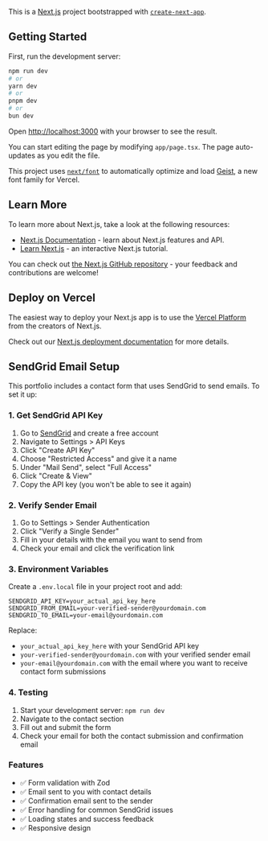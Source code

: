 This is a [Next.js](https://nextjs.org) project bootstrapped with [`create-next-app`](https://nextjs.org/docs/app/api-reference/cli/create-next-app).

## Getting Started

First, run the development server:

```bash
npm run dev
# or
yarn dev
# or
pnpm dev
# or
bun dev
```

Open [http://localhost:3000](http://localhost:3000) with your browser to see the result.

You can start editing the page by modifying `app/page.tsx`. The page auto-updates as you edit the file.

This project uses [`next/font`](https://nextjs.org/docs/app/building-your-application/optimizing/fonts) to automatically optimize and load [Geist](https://vercel.com/font), a new font family for Vercel.

## Learn More

To learn more about Next.js, take a look at the following resources:

- [Next.js Documentation](https://nextjs.org/docs) - learn about Next.js features and API.
- [Learn Next.js](https://nextjs.org/learn) - an interactive Next.js tutorial.

You can check out [the Next.js GitHub repository](https://github.com/vercel/next.js) - your feedback and contributions are welcome!

## Deploy on Vercel

The easiest way to deploy your Next.js app is to use the [Vercel Platform](https://vercel.com/new?utm_medium=default-template&filter=next.js&utm_source=create-next-app&utm_campaign=create-next-app-readme) from the creators of Next.js.

Check out our [Next.js deployment documentation](https://nextjs.org/docs/app/building-your-application/deploying) for more details.

## SendGrid Email Setup

This portfolio includes a contact form that uses SendGrid to send emails. To set it up:

### 1. Get SendGrid API Key

1. Go to [SendGrid](https://sendgrid.com/) and create a free account
2. Navigate to Settings > API Keys
3. Click "Create API Key"
4. Choose "Restricted Access" and give it a name
5. Under "Mail Send", select "Full Access"
6. Click "Create & View"
7. Copy the API key (you won't be able to see it again)

### 2. Verify Sender Email

1. Go to Settings > Sender Authentication
2. Click "Verify a Single Sender"
3. Fill in your details with the email you want to send from
4. Check your email and click the verification link

### 3. Environment Variables

Create a `.env.local` file in your project root and add:

```env
SENDGRID_API_KEY=your_actual_api_key_here
SENDGRID_FROM_EMAIL=your-verified-sender@yourdomain.com
SENDGRID_TO_EMAIL=your-email@yourdomain.com
```

Replace:
- `your_actual_api_key_here` with your SendGrid API key
- `your-verified-sender@yourdomain.com` with your verified sender email
- `your-email@yourdomain.com` with the email where you want to receive contact form submissions

### 4. Testing

1. Start your development server: `npm run dev`
2. Navigate to the contact section
3. Fill out and submit the form
4. Check your email for both the contact submission and confirmation email

### Features

- ✅ Form validation with Zod
- ✅ Email sent to you with contact details
- ✅ Confirmation email sent to the sender
- ✅ Error handling for common SendGrid issues
- ✅ Loading states and success feedback
- ✅ Responsive design
